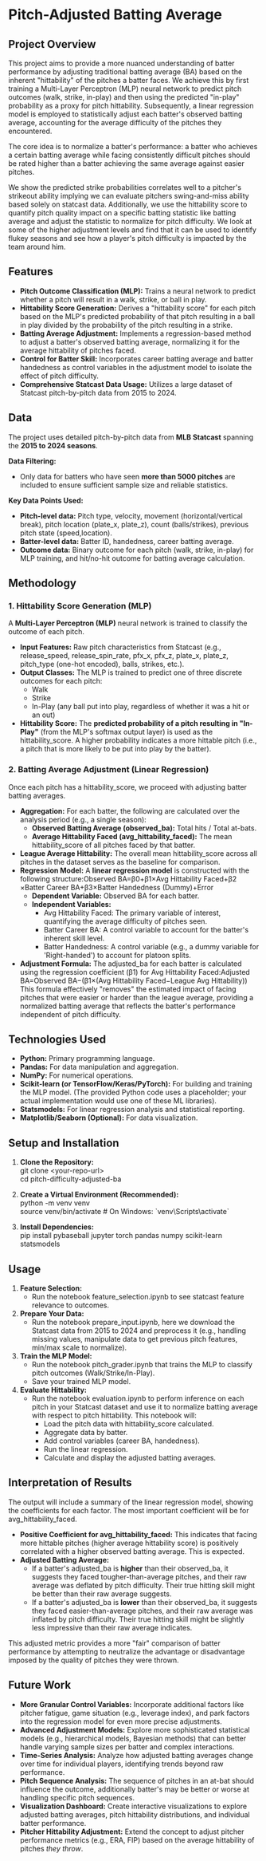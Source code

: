 # **Pitch-Adjusted Batting Average**

## **Project Overview**

This project aims to provide a more nuanced understanding of batter performance by adjusting traditional batting average (BA) based on the inherent "hittability" of the pitches a batter faces. We achieve this by first training a Multi-Layer Perceptron (MLP) neural network to predict pitch outcomes (walk, strike, in-play) and then using the predicted "in-play" probability as a proxy for pitch hittability. Subsequently, a linear regression model is employed to statistically adjust each batter's observed batting average, accounting for the average difficulty of the pitches they encountered.

The core idea is to normalize a batter's performance: a batter who achieves a certain batting average while facing consistently difficult pitches should be rated higher than a batter achieving the same average against easier pitches.

We show the predicted strike probabilities correlates well to a pitcher's strikeout ability implying we can evaluate pitchers swing-and-miss ability based solely on statcast data. Additionally, we use the hittability score to quantify pitch quality impact on a specific batting statistic like batting average and adjust the statistic to normalize for pitch difficulty. We look at some of the higher adjustment levels and find that it can be used to identify flukey seasons and see how a player's pitch difficulty is impacted by the team around him.

## **Features**

* **Pitch Outcome Classification (MLP):** Trains a neural network to predict whether a pitch will result in a walk, strike, or ball in play.  
* **Hittability Score Generation:** Derives a "hittability score" for each pitch based on the MLP's predicted probability of that pitch resulting in a ball in play divided by the probability of the pitch resulting in a strike.  
* **Batting Average Adjustment:** Implements a regression-based method to adjust a batter's observed batting average, normalizing it for the average hittability of pitches faced.  
* **Control for Batter Skill:** Incorporates career batting average and batter handedness as control variables in the adjustment model to isolate the effect of pitch difficulty.  
* **Comprehensive Statcast Data Usage:** Utilizes a large dataset of Statcast pitch-by-pitch data from 2015 to 2024\.

## **Data**

The project uses detailed pitch-by-pitch data from **MLB Statcast** spanning the **2015 to 2024 seasons**.

**Data Filtering:**

* Only data for batters who have seen **more than 5000 pitches** are included to ensure sufficient sample size and reliable statistics.

**Key Data Points Used:**

* **Pitch-level data:** Pitch type, velocity, movement (horizontal/vertical break), pitch location (plate\_x, plate\_z), count (balls/strikes), previous pitch state (speed,location).  
* **Batter-level data:** Batter ID, handedness, career batting average.  
* **Outcome data:** Binary outcome for each pitch (walk, strike, in-play) for MLP training, and hit/no-hit outcome for batting average calculation.

## **Methodology**

### **1\. Hittability Score Generation (MLP)**

A **Multi-Layer Perceptron (MLP)** neural network is trained to classify the outcome of each pitch.

* **Input Features:** Raw pitch characteristics from Statcast (e.g., release\_speed, release_spin_rate, pfx\_x, pfx\_z, plate\_x, plate\_z, pitch\_type (one-hot encoded), balls, strikes, etc.).  
* **Output Classes:** The MLP is trained to predict one of three discrete outcomes for each pitch:  
  * Walk  
  * Strike  
  * In-Play (any ball put into play, regardless of whether it was a hit or an out)  
* **Hittability Score:** The **predicted probability of a pitch resulting in "In-Play"** (from the MLP's softmax output layer) is used as the hittability\_score. A higher probability indicates a more hittable pitch (i.e., a pitch that is more likely to be put into play by the batter).

### **2\. Batting Average Adjustment (Linear Regression)**

Once each pitch has a hittability\_score, we proceed with adjusting batter batting averages.

* **Aggregation:** For each batter, the following are calculated over the analysis period (e.g., a single season):  
  * **Observed Batting Average (observed\_ba):** Total hits / Total at-bats.  
  * **Average Hittability Faced (avg\_hittability\_faced):** The mean hittability\_score of all pitches faced by that batter.  
* **League Average Hittability:** The overall mean hittability\_score across all pitches in the dataset serves as the baseline for comparison.  
* **Regression Model:** A **linear regression model** is constructed with the following structure:Observed BA=β0​+β1​×Avg Hittability Faced+β2​×Batter Career BA+β3​×Batter Handedness (Dummy)+Error  
  * **Dependent Variable:** Observed BA for each batter.  
  * **Independent Variables:**  
    * Avg Hittability Faced: The primary variable of interest, quantifying the average difficulty of pitches seen.  
    * Batter Career BA: A control variable to account for the batter's inherent skill level.  
    * Batter Handedness: A control variable (e.g., a dummy variable for 'Right-handed') to account for platoon splits.  
* **Adjustment Formula:** The adjusted\_ba for each batter is calculated using the regression coefficient (β1​) for Avg Hittability Faced:Adjusted BA=Observed BA−(β1​×(Avg Hittability Faced−League Avg Hittability))  
  This formula effectively "removes" the estimated impact of facing pitches that were easier or harder than the league average, providing a normalized batting average that reflects the batter's performance independent of pitch difficulty.

## **Technologies Used**

* **Python:** Primary programming language.  
* **Pandas:** For data manipulation and aggregation.  
* **NumPy:** For numerical operations.  
* **Scikit-learn (or TensorFlow/Keras/PyTorch):** For building and training the MLP model. (The provided Python code uses a placeholder; your actual implementation would use one of these ML libraries).  
* **Statsmodels:** For linear regression analysis and statistical reporting.  
* **Matplotlib/Seaborn (Optional):** For data visualization.

## **Setup and Installation**

1. **Clone the Repository:**  
   git clone \<your-repo-url\>  
   cd pitch-difficulty-adjusted-ba

2. **Create a Virtual Environment (Recommended):**  
   python \-m venv venv  
   source venv/bin/activate  \# On Windows: \`venv\\Scripts\\activate\`

3. **Install Dependencies:**  
   pip install pybaseball jupyter torch pandas numpy scikit-learn statsmodels


## **Usage**

1. **Feature Selection:**
   * Run the notebook feature_selection.ipynb to see statcast feature relevance to outcomes.
1. **Prepare Your Data:**  
   * Run the notebook prepare_input.ipynb, here we download the Statcast data from 2015 to 2024 and preprocess it (e.g., handling missing values, manipulate data to get previous pitch features, min/max scale to normalize).  
2. **Train the MLP Model:**  
   * Run the notebook pitch_grader.ipynb that trains the MLP to classify pitch outcomes (Walk/Strike/In-Play).   
   * Save your trained MLP model.  
3. **Evaluate Hittability:**  
   * Run the notebook evaluation.ipynb to perform inference on each pitch in your Statcast dataset and use it to normalize batting average with respect to pitch hittability. This notebook will:  
     * Load the pitch data with hittability\_score calculated.  
     * Aggregate data by batter.  
     * Add control variables (career BA, handedness).  
     * Run the linear regression.  
     * Calculate and display the adjusted batting averages.

## **Interpretation of Results**

The output will include a summary of the linear regression model, showing the coefficients for each factor. The most important coefficient will be for avg\_hittability\_faced.

* **Positive Coefficient for avg\_hittability\_faced:** This indicates that facing more hittable pitches (higher average hittability score) is positively correlated with a higher observed batting average. This is expected.  
* **Adjusted Batting Average:**  
  * If a batter's adjusted\_ba is **higher** than their observed\_ba, it suggests they faced tougher-than-average pitches, and their raw average was deflated by pitch difficulty. Their true hitting skill might be better than their raw average suggests.  
  * If a batter's adjusted\_ba is **lower** than their observed\_ba, it suggests they faced easier-than-average pitches, and their raw average was inflated by pitch difficulty. Their true hitting skill might be slightly less impressive than their raw average indicates.

This adjusted metric provides a more "fair" comparison of batter performance by attempting to neutralize the advantage or disadvantage imposed by the quality of pitches they were thrown.

## **Future Work**

* **More Granular Control Variables:** Incorporate additional factors like pitcher fatigue, game situation (e.g., leverage index), and park factors into the regression model for even more precise adjustments.  
* **Advanced Adjustment Models:** Explore more sophisticated statistical models (e.g., hierarchical models, Bayesian methods) that can better handle varying sample sizes per batter and complex interactions.  
* **Time-Series Analysis:** Analyze how adjusted batting averages change over time for individual players, identifying trends beyond raw performance.  
* **Pitch Sequence Analysis:** The sequence of pitches in an at-bat should influence the outcome, additionally batter's may be better or worse at handling specific pitch sequences. 
* **Visualization Dashboard:** Create interactive visualizations to explore adjusted batting averages, pitch hittability distributions, and individual batter performance.  
* **Pitcher Hittability Adjustment:** Extend the concept to adjust pitcher performance metrics (e.g., ERA, FIP) based on the average hittability of pitches *they throw*.
